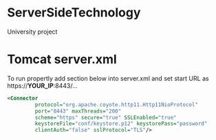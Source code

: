 # ServerSideTechnology
University project



# Tomcat server.xml
  To run propertly add section below into server.xml and set start URL as https://**YOUR_IP**:8443/...
  ```	xml
  <Connector
           protocol="org.apache.coyote.http11.Http11NioProtocol"
           port="8443" maxThreads="200"
           scheme="https" secure="true" SSLEnabled="true"
           keystoreFile="conf/keystore.p12" keystorePass="password"
           clientAuth="false" sslProtocol="TLS"/>
  ```
  
